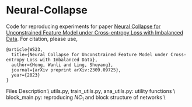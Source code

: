 # Neural-Collapse
Code for reproducing experiments for paper [Neural Collapse for Unconstrained Feature Model under Cross-entropy Loss with Imbalanced Data](https://arxiv.org/abs/2309.09725). For citation, please use, 

```
@article{WS23,
  title={Neural Collapse for Unconstrained Feature Model under Cross-entropy Loss with Imbalanced Data},
  author={Hong, Wanli and Ling, Shuyang},
  journal={arXiv preprint arXiv:2309.09725},
  year={2023}
}
```

Files Description:\\
utils.py, train_utils.py, ana_utils.py: utility functions \\
block_main.py: reproducing $NC_1$ and block structure of networks \\
